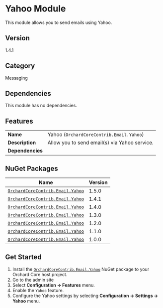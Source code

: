 # Yahoo Module

This module allows you to send emails using Yahoo.

## Version

1.4.1

## Category

Messaging

## Dependencies

This module has no dependencies.

## Features

|                  |                                               |
|------------------|-----------------------------------------------|
| **Name**         | Yahoo (`OrchardCoreContrib.Email.Yahoo`)      |
| **Description**  | Allow you to send email(s) via Yahoo service. |
| **Dependencies** |                                               |

## NuGet Packages

| Name                                                                                                    | Version |
|---------------------------------------------------------------------------------------------------------|---------|
| [`OrchardCoreContrib.Email.Yahoo`](https://www.nuget.org/packages/OrchardCoreContrib.Email.Yahoo/1.5.0) | 1.5.0   |
| [`OrchardCoreContrib.Email.Yahoo`](https://www.nuget.org/packages/OrchardCoreContrib.Email.Yahoo/1.4.1) | 1.4.1   |
| [`OrchardCoreContrib.Email.Yahoo`](https://www.nuget.org/packages/OrchardCoreContrib.Email.Yahoo/1.4.0) | 1.4.0   |
| [`OrchardCoreContrib.Email.Yahoo`](https://www.nuget.org/packages/OrchardCoreContrib.Email.Yahoo/1.3.0) | 1.3.0   |
| [`OrchardCoreContrib.Email.Yahoo`](https://www.nuget.org/packages/OrchardCoreContrib.Email.Yahoo/1.2.0) | 1.2.0   |
| [`OrchardCoreContrib.Email.Yahoo`](https://www.nuget.org/packages/OrchardCoreContrib.Email.Yahoo/1.1.0) | 1.1.0   |
| [`OrchardCoreContrib.Email.Yahoo`](https://www.nuget.org/packages/OrchardCoreContrib.Email.Yahoo/1.0.0) | 1.0.0   |

## Get Started

1. Install the [`OrchardCoreContrib.Email.Yahoo`](https://www.nuget.org/packages/OrchardCoreContrib.Email.Yahoo/) NuGet package to your Orchard Core host project.
2. Go to the admin site
3. Select **Configuration -> Features** menu.
4. Enable the `Yahoo` feature.
5. Configure the Yahoo settings by selecting **Configuration -> Settings -> Yahoo** menu.

